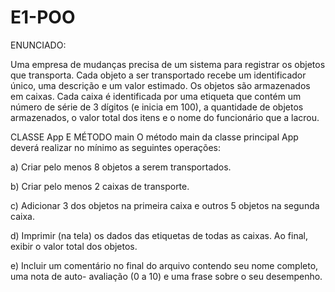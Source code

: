 # E1-POO

ENUNCIADO:

Uma empresa de mudanças precisa de um sistema para registrar os objetos que transporta. Cada objeto a
ser transportado recebe um identificador único, uma descrição e um valor estimado. Os objetos são
armazenados em caixas. Cada caixa é identificada por uma etiqueta que contém um número de série de 3
dígitos (e inicia em 100), a quantidade de objetos armazenados, o valor total dos itens e o nome do
funcionário que a lacrou.

CLASSE App E MÉTODO main
O método main da classe principal App deverá realizar no mínimo as seguintes operações:

a) Criar pelo menos 8 objetos a serem transportados.

b) Criar pelo menos 2 caixas de transporte.

c) Adicionar 3 dos objetos na primeira caixa e outros 5 objetos na segunda caixa.

d) Imprimir (na tela) os dados das etiquetas de todas as caixas. Ao final, exibir o valor total dos
objetos.

e) Incluir um comentário no final do arquivo contendo seu nome completo, uma nota de auto-
avaliação (0 a 10) e uma frase sobre o seu desempenho.
